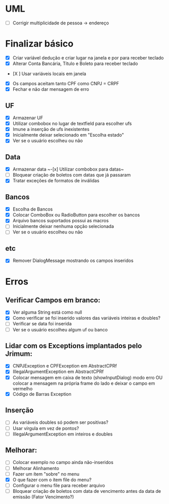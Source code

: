 # UML

- [ ] Corrigir multiplicidade de pessoa -> endereço



# Finalizar básico
- [x] Criar variável dedução e criar lugar na janela e por para receber teclado
- [x] Alterar Conta Bancária, Título e Boleto para receber teclado
- [X ] Usar variáveis locais em janela
- [x] Os campos aceitam tanto CPF como CNPJ = CRPF
- [x] Fechar e não dar mensagem de erro

## UF

- [X] Armazenar UF
- [x] Utilizar combobox no lugar de textfield para escolher ufs
- [X] Imune a inserção de ufs inexistentes
- [x] Inicialmente deixar selecionado em "Escolha estado"
- [x] Ver se o usuário escolheu ou não

## Data

- [X] Armazenar data
~-[x] Utilizar combobox para datas~
- [ ] Bloquear criação de boletos com datas que já passaram   
- [x] Tratar exceções de formatos de inválidas 

## Bancos

- [x] Escolha de Bancos
- [x] Colocar ComboBox ou RadioButton para escolher os bancos
- [x] Arquivo bancos suportados possui as macros
- [ ] Inicialmente deixar nenhuma opção selecionada
- [ ] Ver se o usuário escolheu ou não

## etc

- [x] Remover DialogMessage mostrando os campos inseridos

# Erros

## Verificar Campos em branco:
- [x] Ver alguma String está como null
- [x] Como verificar se foi inserido valores das variáveis inteiras e doubles?
- [ ] Verificar se data foi inserida
- [ ] Ver se o usuário escolheu algum uf ou banco

## Lidar com os Exceptions implantados pelo Jrimum:
- [x] CNPJException e CPFException em AbstractCPRf
- [x] IllegalArgumentException em AbstractCPRf
- [x] Colocar mensagem em caixa de texto (showInputDialog) modo erro OU colocar a mensagem na própria frame do lado e deixar o campo em vermelho
- [x] Código de Barras Exception

## Inserção
- [ ] As variáveis doubles só podem ser positivas? 
- [ ] Usar vírgula em vez de pontos?
- [ ] IllegalArgumentException em inteiros e doubles

## Melhorar:
- [ ] Colocar exemplo no campo ainda não-inseridos
- [ ] Melhorar Alinhamento
- [ ] Fazer um ítem "sobre" no menu
- [x] O que fazer com o ítem file do menu?   
- [ ] Configurar o menu file para receber arquivo
- [ ] Bloquear criação de boletos com data de vencimento antes da data de emissão (Fator Vencimento?) 
